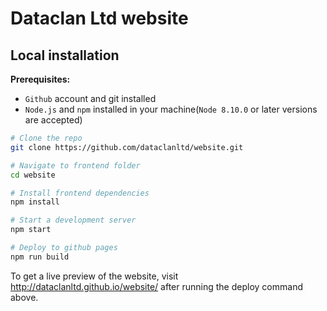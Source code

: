 # Dataclan Ltd website


## Local installation


**Prerequisites:**

- `Github` account and git installed
- `Node.js` and `npm` installed in your machine(`Node 8.10.0` or later versions are accepted)

```bash
# Clone the repo
git clone https://github.com/dataclanltd/website.git

# Navigate to frontend folder
cd website

# Install frontend dependencies
npm install

# Start a development server
npm start

# Deploy to github pages
npm run build
```
To get a live preview of the website, visit http://dataclanltd.github.io/website/ after running the deploy command above.

